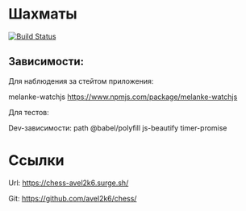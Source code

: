 # Шахматы

[![Build Status](https://travis-ci.org/avel2k6/chess.svg?branch=master)](https://travis-ci.org/avel2k6/chess)

## Зависимости:

Для наблюдения за стейтом приложения:

melanke-watchjs https://www.npmjs.com/package/melanke-watchjs

Для тестов:

Dev-зависимости:
path
@babel/polyfill
js-beautify
timer-promise


# Ссылки
Url: https://chess-avel2k6.surge.sh/

Git: https://github.com/avel2k6/chess/
